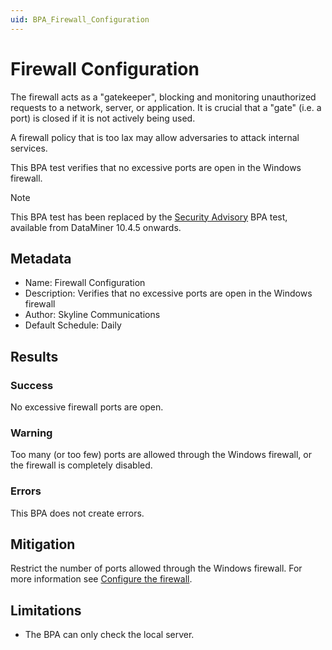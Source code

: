 ```yaml
---
uid: BPA_Firewall_Configuration
---
```


# Firewall Configuration

The firewall acts as a "gatekeeper", blocking and monitoring unauthorized requests to a network, server, or application. It is crucial that a "gate" (i.e. a port) is closed if it is not actively being used.

A firewall policy that is too lax may allow adversaries to attack internal services.

This BPA test verifies that no excessive ports are open in the Windows firewall.

> [!NOTE]
> This BPA test has been replaced by the [Security Advisory](xref:BPA_Security_Advisory) BPA test, available from DataMiner 10.4.5 onwards.

## Metadata

- Name: Firewall Configuration
- Description: Verifies that no excessive ports are open in the Windows firewall
- Author: Skyline Communications
- Default Schedule: Daily

## Results

### Success

No excessive firewall ports are open.

### Warning

Too many (or too few) ports are allowed through the Windows firewall, or the firewall is completely disabled.

### Errors

This BPA does not create errors.

## Mitigation

Restrict the number of ports allowed through the Windows firewall. For more information see [Configure the firewall](xref:DataMiner_hardening_guide#configure-the-firewall).

## Limitations

- The BPA can only check the local server.
